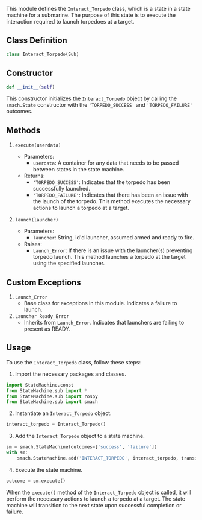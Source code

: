 This module defines the `Interact_Torpedo` class, which is a state in a state machine for a submarine. The purpose of this state is to execute the interaction required to launch torpedoes at a target.

## Class Definition
```python
class Interact_Torpedo(Sub)
```

## Constructor
```python
def __init__(self)
```

This constructor initializes the `Interact_Torpedo` object by calling the `smach.State` constructor with the `'TORPEDO_SUCCESS'` and `'TORPEDO_FAILURE'` outcomes.

## Methods
1.  `execute(userdata)`
    -   Parameters:
        -   `userdata`: A container for any data that needs to be passed between states in the state machine.
    -   Returns:
        -   `'TORPEDO_SUCCESS'`: Indicates that the torpedo has been successfully launched.
        -   `'TORPEDO_FAILURE'`: Indicates that there has been an issue with the launch of the torpedo.
    This method executes the necessary actions to launch a torpedo at a target.
    
2.  `launch(launcher)`
    -   Parameters:
        -   `launcher`: String, id'd launcher, assumed armed and ready to fire.
    -   Raises:
        -   `Launch_Error`: If there is an issue with the launcher(s) preventing torpedo launch.
    This method launches a torpedo at the target using the specified launcher.

## Custom Exceptions
1.  `Launch_Error`
    -   Base class for exceptions in this module. Indicates a failure to launch.
2.  `Launcher_Ready_Error`
    -   Inherits from `Launch_Error`. Indicates that launchers are failing to present as READY.

## Usage
To use the `Interact_Torpedo` class, follow these steps:
1.  Import the necessary packages and classes.
```python
import StateMachine.const
from StateMachine.sub import *
from StateMachine.sub import rospy
from StateMachine.sub import smach
```

2. Instantiate an `Interact_Torpedo` object.
```python
interact_torpedo = Interact_Torpedo()
```

3. Add the `Interact_Torpedo` object to a state machine.
```python
sm = smach.StateMachine(outcomes=['success', 'failure'])
with sm:
    smach.StateMachine.add('INTERACT_TORPEDO', interact_torpedo, transitions={'TORPEDO_SUCCESS': 'success', 'TORPEDO_FAILURE': 'failure'})
```

4. Execute the state machine.
```python
outcome = sm.execute()
```

When the `execute()` method of the `Interact_Torpedo` object is called, it will perform the necessary actions to launch a torpedo at a target. The state machine will transition to the next state upon successful completion or failure.
